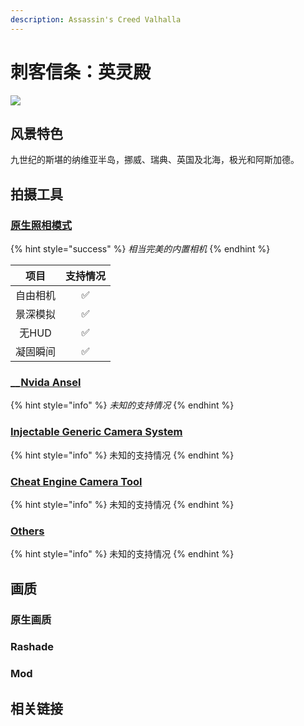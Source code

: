 ```yaml
---
description: Assassin's Creed Valhalla
---
```


# 刺客信条：英灵殿

![](https://wpcos.igp.sqkkyzx.cn/wiki/hero/hero_assassins-creed-valhalla.jpg)

## 风景特色

九世纪的斯堪的纳维亚半岛，挪威、瑞典、英国及北海，极光和阿斯加德。

## 拍摄工具

### [原生照相模式](https://www.igp.wiki/)

{% hint style="success" %}
_相当完美的内置相机_
{% endhint %}

| 项目 | 支持情况 |
| :---: | :---: |
| 自由相机 | ✅ |
| 景深模拟 | ✅ |
| 无HUD | ✅ |
| 凝固瞬间 | ✅ |

### \_\_[Nvida Ansel](https://www.nvidia.cn/geforce/geforce-experience/ansel/)

{% hint style="info" %}
_未知的支持情况_
{% endhint %}

### [Injectable Generic Camera System](https://github.com/FransBouma/InjectableGenericCameraSystem)

{% hint style="info" %}
未知的支持情况
{% endhint %}

### [Cheat Engine Camera Tool](https://www.igp.wiki/)

{% hint style="info" %}
未知的支持情况
{% endhint %}

### [Others](https://www.igp.wiki/)

{% hint style="info" %}
未知的支持情况
{% endhint %}

## 画质

### 原生画质

### Rashade

### Mod

## 相关链接

